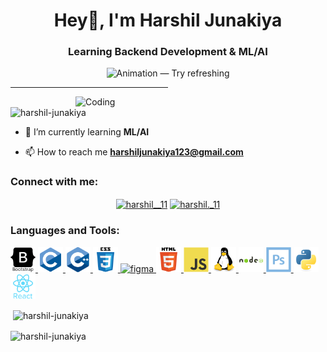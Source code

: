 
<h1 align="center">Hey👋, I'm Harshil Junakiya</h1>
<h3 align="center">Learning Backend Development & ML/AI</h3>
<p align="center"> <img src="https://raw.githubusercontent.com/mayhemantt/mayhemantt/Update/svg/Bottom.svg" alt="Animation — Try refreshing" /> </p>
<hr style="width:50%;text-align:left;margin-left:0">

<img align="right" alt="Coding" width="400" src="https://miro.medium.com/max/1360/0*7Q3yvSIv_t0ioJ-Z.gif">
<p align="left"> <img src="https://komarev.com/ghpvc/?username=harshil-junakiya&label=Profile%20views&color=0e75b6&style=flat" alt="harshil-junakiya" /> </p>

- 🌱 I’m currently learning **ML/AI**

- 📫 How to reach me **harshiljunakiya123@gmail.com**

<h3 align="left">Connect with me:</h3>
<p align="center">
<a href="https://twitter.com/harshil__11" target="blank"><img align="center" src="https://raw.githubusercontent.com/rahuldkjain/github-profile-readme-generator/master/src/images/icons/Social/twitter.svg" alt="harshil__11" height="30" width="40" /></a>
<a href="https://instagram.com/harshil._11" target="blank"><img align="center" src="https://raw.githubusercontent.com/rahuldkjain/github-profile-readme-generator/master/src/images/icons/Social/instagram.svg" alt="harshil._11" height="30" width="40" /></a>
</p>

<h3 align="left">Languages and Tools:</h3>
<p align="left"> <a href="https://getbootstrap.com" target="_blank" rel="noreferrer"> <img src="https://raw.githubusercontent.com/devicons/devicon/master/icons/bootstrap/bootstrap-plain-wordmark.svg" alt="bootstrap" width="40" height="40"/> </a> <a href="https://www.cprogramming.com/" target="_blank" rel="noreferrer"> <img src="https://raw.githubusercontent.com/devicons/devicon/master/icons/c/c-original.svg" alt="c" width="40" height="40"/> </a> <a href="https://www.w3schools.com/cpp/" target="_blank" rel="noreferrer"> <img src="https://raw.githubusercontent.com/devicons/devicon/master/icons/cplusplus/cplusplus-original.svg" alt="cplusplus" width="40" height="40"/> </a> <a href="https://www.w3schools.com/css/" target="_blank" rel="noreferrer"> <img src="https://raw.githubusercontent.com/devicons/devicon/master/icons/css3/css3-original-wordmark.svg" alt="css3" width="40" height="40"/> </a> <a href="https://www.figma.com/" target="_blank" rel="noreferrer"> <img src="https://www.vectorlogo.zone/logos/figma/figma-icon.svg" alt="figma" width="40" height="40"/> </a> <a href="https://www.w3.org/html/" target="_blank" rel="noreferrer"> <img src="https://raw.githubusercontent.com/devicons/devicon/master/icons/html5/html5-original-wordmark.svg" alt="html5" width="40" height="40"/> </a> <a href="https://developer.mozilla.org/en-US/docs/Web/JavaScript" target="_blank" rel="noreferrer"> <img src="https://raw.githubusercontent.com/devicons/devicon/master/icons/javascript/javascript-original.svg" alt="javascript" width="40" height="40"/> </a> <a href="https://www.linux.org/" target="_blank" rel="noreferrer"> <img src="https://raw.githubusercontent.com/devicons/devicon/master/icons/linux/linux-original.svg" alt="linux" width="40" height="40"/> </a> <a href="https://nodejs.org" target="_blank" rel="noreferrer"> <img src="https://raw.githubusercontent.com/devicons/devicon/master/icons/nodejs/nodejs-original-wordmark.svg" alt="nodejs" width="40" height="40"/> </a> <a href="https://www.photoshop.com/en" target="_blank" rel="noreferrer"> <img src="https://raw.githubusercontent.com/devicons/devicon/master/icons/photoshop/photoshop-line.svg" alt="photoshop" width="40" height="40"/> </a> <a href="https://www.python.org" target="_blank" rel="noreferrer"> <img src="https://raw.githubusercontent.com/devicons/devicon/master/icons/python/python-original.svg" alt="python" width="40" height="40"/> </a> <a href="https://reactjs.org/" target="_blank" rel="noreferrer"> <img src="https://raw.githubusercontent.com/devicons/devicon/master/icons/react/react-original-wordmark.svg" alt="react" width="40" height="40"/> </a> </p>

<!-- <p><img align="center" src="https://github-readme-stats.vercel.app/api/top-langs?username=harshil-junakiya&show_icons=true&locale=en&layout=compact" alt="harshil-junakiya" /></p> -->

<p>&nbsp;<img align="center" src="https://github-readme-stats.vercel.app/api?username=harshil-junakiya&show_icons=true&locale=en" alt="harshil-junakiya" /></p>

<p><img align="center" src="https://github-readme-streak-stats.herokuapp.com/?user=harshil-junakiya&" alt="harshil-junakiya" /></p>
